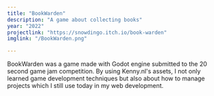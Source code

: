 ```yaml
---
title: "BookWarden"
description: "A game about collecting books"
year: "2022"
projectlink: "https://snowdingo.itch.io/book-warden"
imglink: "/BookWarden.png"

---
```


BookWarden was a game made with Godot engine submitted to the 20 second game jam competition.  By using Kenny.nl's assets, I not only learned game development techniques but also about how to manage projects which I still use today in my web development.


